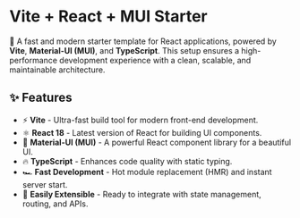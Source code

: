 # Vite + React + MUI Starter

🚀 A fast and modern starter template for React applications, powered by **Vite**, **Material-UI (MUI)**, and **TypeScript**. This setup ensures a high-performance development experience with a clean, scalable, and maintainable architecture.

## ✨ Features

- ⚡ **Vite** - Ultra-fast build tool for modern front-end development.
- ⚛️ **React 18** - Latest version of React for building UI components.
- 🎨 **Material-UI (MUI)** - A powerful React component library for a beautiful UI.
- 🔥 **TypeScript** - Enhances code quality with static typing.
- 🏎️ **Fast Development** - Hot module replacement (HMR) and instant server start.
- 🧩 **Easily Extensible** - Ready to integrate with state management, routing, and APIs.